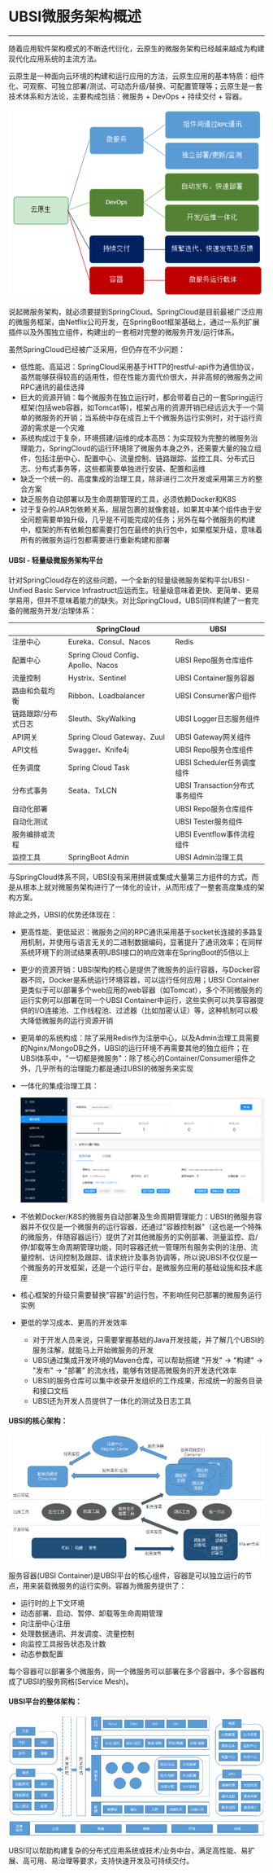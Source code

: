 # UBSI微服务架构概述

---

随着应用软件架构模式的不断迭代衍化，云原生的微服务架构已经越来越成为构建现代化应用系统的主流方法。

云原生是一种面向云环境的构建和运行应用的方法，云原生应用的基本特质：组件化、可观察、可独立部署/测试、可动态升级/替换、可配置管理等；云原生是一套技术体系和方法论，主要构成包括：微服务 + DevOps + 持续交付 + 容器。

![](cloud-native.png)



说起微服务架构，就必须要提到SpringCloud。SpringCloud是目前最被广泛应用的微服务框架，由Netflix公司开发，在SpringBoot框架基础上，通过一系列扩展插件以及外围独立组件，构建出的一套相对完整的微服务开发/运行体系。

虽然SpringCloud已经被广泛采用，但仍存在不少问题：

- 低性能、高延迟：SpringCloud采用基于HTTP的restful-api作为通信协议，虽然能够获得较高的适用性，但在性能方面代价很大，并非高频的微服务之间RPC通讯的最佳选择
- 巨大的资源开销：每个微服务在独立运行时，都会带着自己的一套Spring运行框架(包括web容器，如Tomcat等)，框架占用的资源开销已经远远大于一个简单的微服务的开销；当系统中存在成百上千个微服务运行实例时，对于运行资源的需求是一个灾难
- 系统构成过于复杂，环境搭建/运维的成本高昂：为实现较为完整的微服务治理能力，SpringCloud的运行环境除了微服务本身之外，还需要大量的独立组件，包括注册中心、配置中心、流量控制、链路跟踪、监控工具、分布式日志、分布式事务等，这些都需要单独进行安装、配置和运维
- 缺乏一个统一的、高度集成的治理工具，除非进行二次开发或采用第三方的整合方案
- 缺乏服务自动部署以及生命周期管理的工具，必须依赖Docker和K8S
- 过于复杂的JAR包依赖关系，层层包裹的就像套娃，如果其中某个组件由于安全问题需要单独升级，几乎是不可能完成的任务；另外在每个微服务的构建中，框架的所有依赖包都需要打包在最终的执行包中，如果框架升级，意味着所有的微服务运行包都需要进行重新构建和部署

  
#### UBSI - 轻量级微服务架构平台

针对SpringCloud存在的这些问题，一个全新的轻量级微服务架构平台UBSI - Unified Basic Service Infrastruct应运而生。轻量级意味着更快、更简单、更易学易用，但并不意味着能力的缺失。对比SpringCloud，UBSI同样构建了一套完备的微服务开发/治理体系：

|          | SpringCloud           | UBSI  |
| -------- | --------------------- | ----- |
| 注册中心 | Eureka、Consul、Nacos | Redis |
| 配置中心 | Spring Cloud Config、Apollo、Nacos |UBSI Repo服务仓库组件|
| 流量控制 | Hystrix、Sentinel |UBSI Container服务容器|
| 路由和负载均衡 | Ribbon、Loadbalancer |UBSI Consumer客户组件|
| 链路跟踪/分布式日志 | Sleuth、SkyWalking |UBSI Logger日志服务组件|
| API网关 | Spring Cloud Gateway、Zuul |UBSI Gateway网关组件|
| API文档 | Swagger、Knife4j |UBSI Repo服务仓库组件|
| 任务调度 | Spring Cloud Task |UBSI Scheduler任务调度组件|
| 分布式事务 | Seata、TxLCN |UBSI Transaction分布式事务组件|
| 自动化部署 | |UBSI Repo服务仓库组件|
| 自动化测试 | |UBSI Tester服务组件|
| 服务编排或流程 | |UBSI Eventflow事件流程组件|
| 监控工具 | SpringBoot Admin |UBSI Admin治理工具|

与SpringCloud体系不同，UBSI没有采用拼装或集成大量第三方组件的方式，而是从根本上就对微服务架构进行了一体化的设计，从而形成了一整套高度集成的架构方案。

除此之外，UBSI的优势还体现在：

- 更高性能、更低延迟：微服务之间的RPC通讯采用基于socket长连接的多路复用机制，并使用与语言无关的二进制数据编码，显著提升了通讯效率；在同样系统环境下的测试结果表明UBSI接口的响应效率在SpringBoot的5倍以上

- 更少的资源开销：UBSI架构的核心是提供了微服务的运行容器，与Docker容器不同，Docker是系统运行环境容器，可以运行任何应用；UBSI Container更类似于可以部署多个web应用的web容器（如Tomcat），多个不同微服务的运行实例可以部署在同一个UBSI Container中运行，这些实例可以共享容器提供的I/O连接池、工作线程池、过滤器（比如加密认证）等，这种机制可以极大降低微服务的运行资源开销

- 更简单的系统构成：除了采用Redis作为注册中心，以及Admin治理工具需要的Nginx/MongoDB之外，UBSI的运行环境不再需要其他的独立组件；在UBSI体系中，"一切都是微服务"：除了核心的Container/Consumer组件之外，几乎所有的治理能力都是通过UBSI的微服务来实现

- 一体化的集成治理工具：

  ![](ubsi-admin.png)

- 不依赖Docker/K8S的微服务自动部署及生命周期管理能力：UBSI的微服务容器并不仅仅是一个微服务的运行容器，还通过"容器控制器"（这也是一个特殊的微服务，伴随容器运行）提供了对其他微服务的实例部署、测量监控、启/停/卸载等生命周期管理功能，同时容器还统一管理所有服务实例的注册、流量控制、访问控制及跟踪、请求统计及事务协调等，所以说UBSI不仅仅是一个微服务的开发框架，还是一个运行平台，是微服务应用的基础设施和技术底座

- 核心框架的升级只需要替换"容器"的运行包，不影响任何已部署的微服务运行实例

- 更低的学习成本、更高的开发效率

  - 对于开发人员来说，只需要掌握基础的Java开发技能，并了解几个UBSI的服务注解，就能马上开始微服务的开发
  - UBSI通过集成开发环境的Maven仓库，可以帮助搭建 "开发" -> "构建" -> "发布" -> "部署" 的流水线，能够有效提高微服务的开发迭代效率
  - UBSI的服务仓库可以集中收录开发组织的工作成果，形成统一的服务目录和接口文档
  - UBSI还为开发人员提供了一体化的测试及日志工具

  
#### UBSI的核心架构：



![](struct-core.png)



服务容器(UBSI Container)是UBSI平台的核心组件，容器是可以独立运行的节点，用来装载微服务的运行实例。容器为微服务提供了：

- 运行时的上下文环境
- 动态部署、启动、暂停、卸载等生命周期管理
- 向注册中心注册
- 处理数据通讯、并发调度、流量控制
- 向监控工具报告状态及计数
- 动态参数配置

每个容器可以部署多个微服务，同一个微服务可以部署在多个容器中，多个容器构成了UBSI的服务网格(Service Mesh)。



#### UBSI平台的整体架构：



![](struct-all.png)



UBSI可以帮助构建复杂的分布式应用系统或技术/业务中台，满足高性能、易扩展、高可用、易治理等要求，支持快速开发及可持续交付。